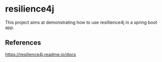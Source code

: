 # resilience4j

This project aims at demonstrating how to use resillience4j in a spring boot app.

## References

https://resilience4j.readme.io/docs
